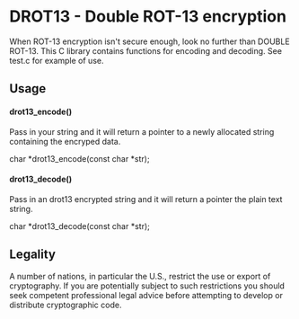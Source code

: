 # DROT13 - Double ROT-13 encryption

When ROT-13 encryption isn't secure enough, look no further than DOUBLE ROT-13.
This C library contains functions for encoding and decoding. See test.c for
example of use.

## Usage

#### drot13_encode()

Pass in your string and it will return a pointer to a newly allocated string
containing the encryped data.

char *drot13_encode(const char *str);

#### drot13_decode()

Pass in an drot13 encrypted string and it will return a pointer the plain text
string.

char *drot13_decode(const char *str);


## Legality

A number of nations, in particular the U.S., restrict the use or export
of cryptography. If you are potentially subject to such restrictions
you should seek competent professional legal advice before attempting to
develop or distribute cryptographic code.